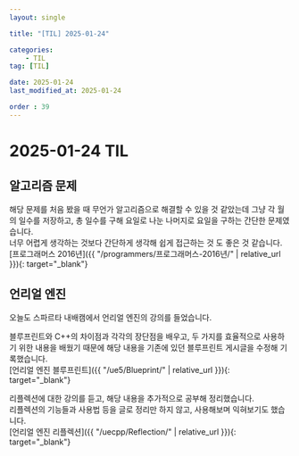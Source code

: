 ```yaml
---
layout: single

title: "[TIL] 2025-01-24"

categories:
    - TIL
tag: [TIL]

date: 2025-01-24
last_modified_at: 2025-01-24

order : 39
---
```


# 2025-01-24 TIL

## 알고리즘 문제

해당 문제를 처음 봤을 때 무언가 알고리즘으로 해결할 수 있을 것 같았는데 그냥 각 월의 일수를 저장하고, 총 일수를 구해 요일로 나눈 나머지로 요일을 구하는 간단한 문제였습니다.  
너무 어렵게 생각하는 것보다 간단하게 생각해 쉽게 접근하는 것 도 좋은 것 같습니다.  
[프로그래머스 2016년]({{ "/programmers/프로그래머스-2016년/" | relative_url }}){: target="_blank"}

## 언리얼 엔진

오늘도 스파르타 내배캠에서 언리얼 엔진의 강의를 들었습니다.

블루프린트와 C++의 차이점과 각각의 장단점을 배우고, 두 가지를 효율적으로 사용하기 위한 내용을 배웠기 때문에 해당 내용을 기존에 있던 블루프린트 게시글을 수정해 기록했습니다.  
[언리얼 엔진 블루프린트]({{ "/ue5/Blueprint/" | relative_url }}){: target="_blank"}

리플렉션에 대한 강의를 듣고, 해당 내용을 추가적으로 공부해 정리했습니다.  
리플렉션의 기능들과 사용법 등을 글로 정리만 하지 않고, 사용해보며 익혀보기도 했습니다.  
[언리얼 엔진 리플렉션]({{ "/uecpp/Reflection/" | relative_url }}){: target="_blank"}